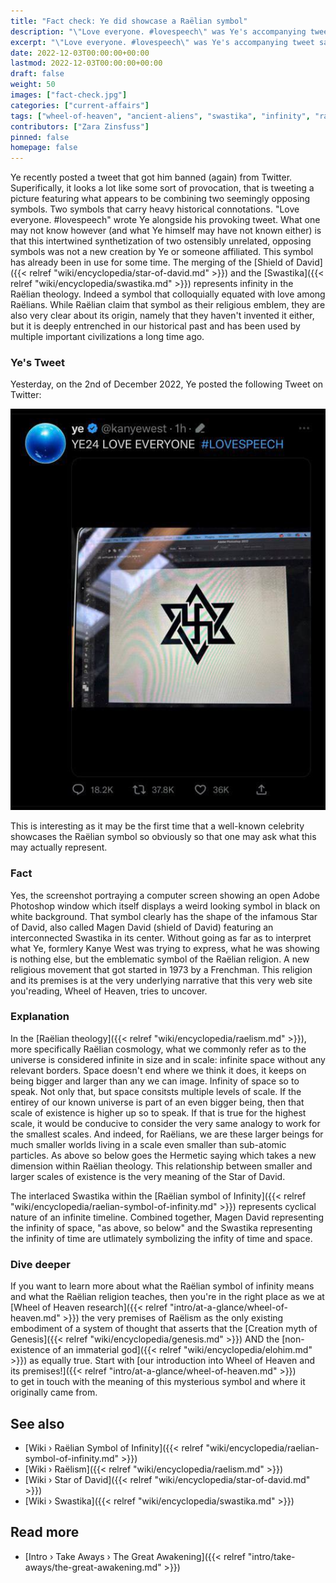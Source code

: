 ```yaml
---
title: "Fact check: Ye did showcase a Raëlian symbol"
description: "\"Love everyone. #lovespeech\" was Ye's accompanying tweet saying. The emblematic symbol combining the Shield of David and the Swastika represents infinity in the Raëlian theology. Indeed a symbol that colloquially equated with love among Raëlians. Fact check: Ye did showcase a Raëlian symbol. The emblematic symbol combining the Shield of David and the Swastika represents infinity in the Raëlian theology."
excerpt: "\"Love everyone. #lovespeech\" was Ye's accompanying tweet saying. The emblematic symbol combining the Shield of David and the Swastika represents infinity in the Raëlian theology. Indeed a symbol that colloquially equated with love among Raëlians. Fact check: Ye did showcase a Raëlian symbol. The emblematic symbol combining the Shield of David and the Swastika represents infinity in the Raëlian theology."
date: 2022-12-03T00:00:00+00:00
lastmod: 2022-12-03T00:00:00+00:00
draft: false
weight: 50
images: ["fact-check.jpg"]
categories: ["current-affairs"]
tags: ["wheel-of-heaven", "ancient-aliens", "swastika", "infinity", "raelism"]
contributors: ["Zara Zinsfuss"]
pinned: false
homepage: false
---
```


Ye recently posted a tweet that got him banned (again) from Twitter. Superifically, it looks a lot like some sort of provocation, that is tweeting a picture featuring what appears to be combining two seemingly opposing symbols. Two symbols that carry heavy historical connotations. "Love everyone. #lovespeech" wrote Ye alongside his provoking tweet. What one may not know however (and what Ye himself may have not known either) is that this intertwined synthetization of two ostensibly unrelated, opposing symbols was not a new creation by Ye or someone affiliated. This symbol has already been in use for some time. The merging of the [Shield of David]({{< relref "wiki/encyclopedia/star-of-david.md" >}}) and the [Swastika]({{< relref "wiki/encyclopedia/swastika.md" >}}) represents infinity in the Raëlian theology. Indeed a symbol that colloquially equated with love among Raëlians. While Raëlian claim that symbol as their religious emblem, they are also very clear about its origin, namely that they haven't invented it either, but it is deeply entrenched in our historical past and has been used by multiple important civilizations a long time ago.

### Ye's Tweet

Yesterday, on the 2nd of December 2022, Ye posted the following Tweet on Twitter:

![Image](images/ye-tweet-raelian-symbol.jpg "ye-tweet-raelian-symbol.jpg")

This is interesting as it may be the first time that a well-known celebrity showcases the Raëlian symbol so obviously so that one may ask what this may actually represent.

### Fact

Yes, the screenshot portraying a computer screen showing an open Adobe Photoshop window which itself displays a weird looking symbol in black on white background. That symbol clearly has the shape of the infamous Star of David, also called Magen David (shield of David) featuring an interconnected Swastika in its center. Without going as far as to interpret what Ye, formlery Kanye West was trying to express, what he was showing is nothing else, but the emblematic symbol of the Raëlian religion. A new religious movement that got started in 1973 by a Frenchman. This religion and its premises is at the very underlying narrative that this very web site you'reading, Wheel of Heaven, tries to uncover.

### Explanation

In the [Raëlian theology]({{< relref "wiki/encyclopedia/raelism.md" >}}), more specifically Raëlian cosmology, what we commonly refer as to the universe is considered infinite in size and in scale: infinite space without any relevant borders. Space doesn't end where we think it does, it keeps on being bigger and larger than any we can image. Infinity of space so to speak. Not only that, but space consitsts multiple levels of scale. If the entirey of our known universe is part of an even bigger being, then that scale of existence is higher up so to speak. If that is true for the highest scale, it would be conducive to consider the very same analogy to work for the smallest scales. And indeed, for Raëlians, we are these larger beings for much smaller worlds living in a scale even smaller than sub-atomic particles. As above so below goes the Hermetic saying which takes a new dimension within Raëlian theology. This relationship between smaller and larger scales of existence is the very meaning of the Star of David.

The interlaced Swastika within the [Raëlian symbol of Infinity]({{< relref "wiki/encyclopedia/raelian-symbol-of-infinity.md" >}}) represents cyclical nature of an infinite timeline. Combined together, Magen David representing the infinity of space, "as above, so below" and the Swastika representing the infinity of time are utlimately symbolizing the infity of time and space.

### Dive deeper

If you want to learn more about what the Raëlian symbol of infinity means and what the Raëlian religion teaches, then you're in the right place as we at [Wheel of Heaven research]({{< relref "intro/at-a-glance/wheel-of-heaven.md" >}}) the very premises of Raëlism as the only existing embodiment of a system of thought that asserts that the [Creation myth of Genesis]({{< relref "wiki/encyclopedia/genesis.md" >}}) AND the [non-existence of an immaterial god]({{< relref "wiki/encyclopedia/elohim.md" >}}) as equally true. Start with [our introduction into Wheel of Heaven and its premises!]({{< relref "intro/at-a-glance/wheel-of-heaven.md" >}})</br> to get in touch with the meaning of this mysterious symbol and where it originally came from.

## See also

- [Wiki › Raëlian Symbol of Infinity]({{< relref "wiki/encyclopedia/raelian-symbol-of-infinity.md" >}})
- [Wiki › Raëlism]({{< relref "wiki/encyclopedia/raelism.md" >}})
- [Wiki › Star of David]({{< relref "wiki/encyclopedia/star-of-david.md" >}})
- [Wiki › Swastika]({{< relref "wiki/encyclopedia/swastika.md" >}})

## Read more

- [Intro › Take Aways › The Great Awakening]({{< relref "intro/take-aways/the-great-awakening.md" >}})
